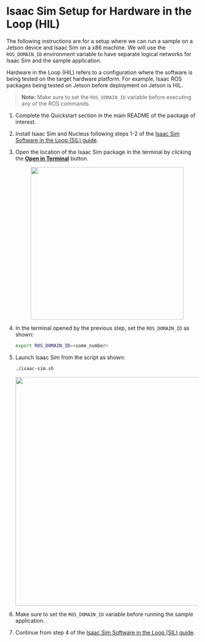 # Isaac Sim Setup for Hardware in the Loop (HIL)

The following instructions are for a setup where we can run a sample on a Jetson device and Isaac Sim on a x86 machine. We will use the `ROS_DOMAIN_ID` environment variable to have separate logical networks for Isaac Sim and the sample application.

Hardware in the Loop (HIL) refers to a configuration where the software is being tested on the target hardware platform. For example, Isaac ROS packages being tested on Jetson before deployment on Jetson is HIL.

> **Note:** Make sure to set the `ROS_DOMAIN_ID` variable before executing any of the ROS commands.

1. Complete the Quickstart section in the main README of the package of interest.
2. Install Isaac Sim and Nucleus following steps 1-2 of the [Isaac Sim Software in the Loop (SIL) guide](./isaac-sim-sil-setup.md).
3. Open the location of the Isaac Sim package in the terminal by clicking the [**Open in Terminal**](https://docs.omniverse.nvidia.com/app_isaacsim/app_isaacsim/user_interface_launcher.html) button.

   <div align="center"><img src="../resources/Isaac_sim_app_launcher.png" width="400px"/></div>
4. In the terminal opened by the previous step, set the `ROS_DOMAIN_ID` as shown:

   ```bash
   export ROS_DOMAIN_ID=<some_number>
   ```

5. Launch Isaac Sim from the script as shown:

   ```bash
   ./isaac-sim.sh
   ```

   <div align="center"><img src="../resources/Isaac_sim_app_terminal.png" width="600px"/></div>
6. Make sure to set the `ROS_DOMAIN_ID` variable before running the sample application.
7. Continue from step 4 of the [Isaac Sim Software in the Loop (SIL) guide](./isaac-sim-sil-setup.md).
